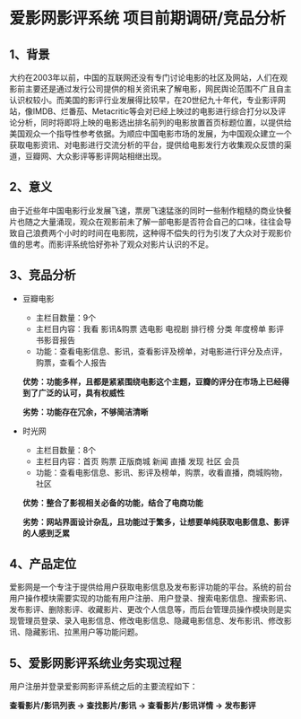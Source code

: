 # 爱影网影评系统 项目前期调研/竞品分析

## 1、背景

大约在2003年以前，中国的互联网还没有专门讨论电影的社区及网站，人们在观影前主要还是通过发行公司提供的相关资讯来了解电影，网民舆论范围不广且自主认识权较小。而美国的影评行业发展得比较早，在20世纪九十年代，专业影评网站，像IMDB、烂番茄、Metacritic等会对已经上映过的电影进行综合打分以及评论分析，同时将即将上映的电影选出排名前列的电影放置首页标题位置，以提供给美国观众一个指导性参考依据。为顺应中国电影市场的发展，为中国观众建立一个获取电影资讯、对电影进行交流分析的平台，提供给电影发行方收集观众反馈的渠道，豆瓣网、大众影评等影评网站相继出现。

## 2、意义

由于近些年中国电影行业发展飞速，票房飞速猛涨的同时一些制作粗糙的商业快餐片也随之大量涌现，观众在观影前未了解一部电影是否符合自己的口味，往往会导致自己浪费两个小时的时间在电影院，这种得不偿失的行为引发了大众对于观影价值的思考。而影评系统恰好弥补了观众对影片认识的不足。

## 3、竞品分析

- 豆瓣电影
  - 主栏目数量：9个
  - 主栏目内容：我看 影讯&购票 选电影 电视剧 排行榜 分类 年度榜单 影评 书影音报告
  - 功能：查看电影信息、影讯，查看影评及榜单，对电影进行评分及点评，购票，查看个人报告

  **优势：功能多样，且都是紧紧围绕电影这个主题，豆瓣的评分在市场上已经得到了广泛的认可，具有权威性**

  **劣势：功能存在冗余，不够简洁清晰**

- 时光网
  - 主栏目数量：8个
  - 主栏目内容：首页 购票 正版商城 新闻 直播 发现 社区 会员
  - 功能：查看电影信息、影讯、影评及榜单，购票，收看直播，商城购物，社区

  **优势：整合了影视相关必备的功能，结合了电商功能**

  **劣势：网站界面设计杂乱，且功能过于繁多，让想要单纯获取电影信息、影评的人感到乏累**

## 4、产品定位

爱影网是一个专注于提供给用户获取电影信息及发布影评功能的平台。系统的前台用户操作模块需要实现的功能有用户注册、用户登录、搜索电影信息、搜索影讯、发布影评、删除影评、收藏影片、更改个人信息等，而后台管理员操作模块则是实现管理员登录、录入电影信息、修改电影信息、隐藏电影信息、发布影讯、修改影讯、隐藏影讯、拉黑用户等功能问题。

## 5、爱影网影评系统业务实现过程

用户注册并登录爱影网影评系统之后的主要流程如下：

**查看影片/影讯列表 -> 查找影片/影讯 -> 查看影片/影讯详情 -> 发布影评**
